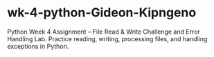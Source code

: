 # wk-4-python-Gideon-Kipngeno
Python Week 4 Assignment – File Read &amp; Write Challenge and Error Handling Lab. Practice reading, writing, processing files, and handling exceptions in Python.
